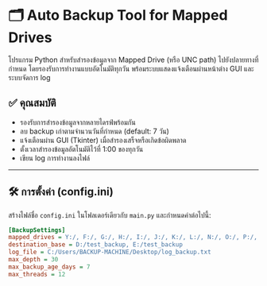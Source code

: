 # 🗂️ Auto Backup Tool for Mapped Drives

โปรแกรม Python สำหรับสำรองข้อมูลจาก Mapped Drive (หรือ UNC path) ไปยังปลายทางที่กำหนด โดยรองรับการทำงานแบบอัตโนมัติทุกวัน พร้อมระบบแสดงแจ้งเตือนผ่านหน้าต่าง GUI และระบบจัดการ log

## ✅ คุณสมบัติ

- รองรับการสำรองข้อมูลจากหลายไดรฟ์พร้อมกัน
- ลบ backup เก่าตามจำนวนวันที่กำหนด (default: 7 วัน)
- แจ้งเตือนผ่าน GUI (Tkinter) เมื่อสำรองเสร็จหรือเกิดข้อผิดพลาด
- ตั้งเวลาสำรองข้อมูลอัตโนมัติไว้ที่ 1:00 ของทุกวัน
- เขียน log การทำงานลงไฟล์

---

## 🛠️ การตั้งค่า (config.ini)

สร้างไฟล์ชื่อ `config.ini` ในโฟลเดอร์เดียวกับ `main.py` และกำหนดค่าต่อไปนี้:

```ini
[BackupSettings]
mapped_drives = Y:/, F:/, G:/, H:/, I:/, J:/, K:/, L:/, N:/, O:/, P:/, Q:/, R:/, S:/, T:/, U:/, V:/, W:/, X:/, Z:/
destination_base = D:/test_backup, E:/test_backup
log_file = C:/Users/BACKUP-MACHINE/Desktop/log_backup.txt
max_depth = 30
max_backup_age_days = 7
max_threads = 12



